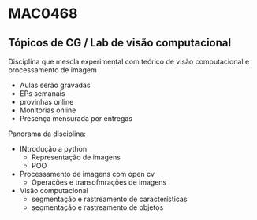 # MAC0468

## Tópicos de CG / Lab de visão computacional

Disciplina que mescla experimental com teórico de visão computacional e processamento de imagem

* Aulas serão gravadas
* EPs semanais
* provinhas online
* Monitorias online
* Presença mensurada por entregas

Panorama da disciplina:

* INtrodução a python
  * Representação de imagens
  * POO
* Processamento de imagens com open cv
  * Operações e transofmrações de imagens
* Visão computacional
  * segmentação e rastreamento de características
  * segmentação e rastreamento de objetos

